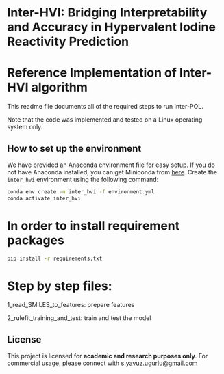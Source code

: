 # Inter-HVI: Bridging Interpretability and Accuracy in Hypervalent Iodine Reactivity Prediction

# Reference Implementation of Inter-HVI algorithm
This readme file documents all of the required steps to run Inter-POL.

Note that the code was implemented and tested on a Linux operating system only.

## How to set up the environment
We have provided an Anaconda environment file for easy setup.
If you do not have Anaconda installed, you can get Miniconda from [here](https://docs.conda.io/en/latest/miniconda.html).
Create the `inter_hvi` environment using the following command:
```bash
conda env create -n inter_hvi -f environment.yml
conda activate inter_hvi
```

# In order to install requirement packages
```bash
pip install -r requirements.txt
```

# Step by step files:

1_read_SMILES_to_features: prepare features

2_rulefit_training_and_test: train and test the model


## License

This project is licensed for **academic and research purposes only**. For commercial usage, please connect with s.yavuz.ugurlu@gmail.com
